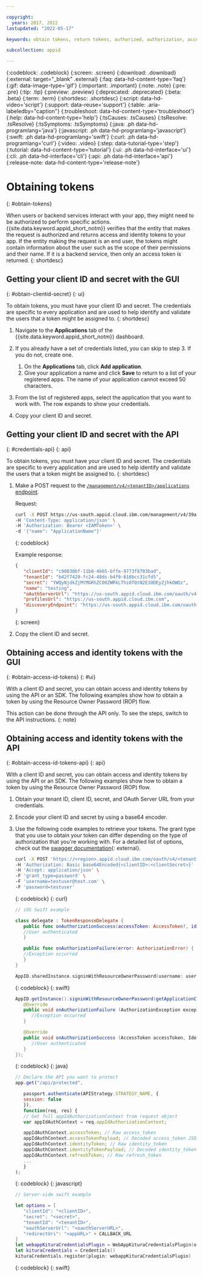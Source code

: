 ```yaml
---

copyright:
  years: 2017, 2022
lastupdated: "2022-05-17"

keywords: obtain tokens, return tokens, authorized, authorization, access management, client id, secret, tenant id, app security, identity token

subcollection: appid

---
```


{:codeblock: .codeblock}
{:screen: .screen}
{:download: .download}
{:external: target="_blank" .external}
{:faq: data-hd-content-type='faq'}
{:gif: data-image-type='gif'}
{:important: .important}
{:note: .note}
{:pre: .pre}
{:tip: .tip}
{:preview: .preview}
{:deprecated: .deprecated}
{:beta: .beta}
{:term: .term}
{:shortdesc: .shortdesc}
{:script: data-hd-video='script'}
{:support: data-reuse='support'}
{:table: .aria-labeledby="caption"}
{:troubleshoot: data-hd-content-type='troubleshoot'}
{:help: data-hd-content-type='help'}
{:tsCauses: .tsCauses}
{:tsResolve: .tsResolve}
{:tsSymptoms: .tsSymptoms}
{:java: .ph data-hd-programlang='java'}
{:javascript: .ph data-hd-programlang='javascript'}
{:swift: .ph data-hd-programlang='swift'}
{:curl: .ph data-hd-programlang='curl'}
{:video: .video}
{:step: data-tutorial-type='step'}
{:tutorial: data-hd-content-type='tutorial'}
{:ui: .ph data-hd-interface='ui'}
{:cli: .ph data-hd-interface='cli'}
{:api: .ph data-hd-interface='api'}
{:release-note: data-hd-content-type='release-note'}



# Obtaining tokens
{: #obtain-tokens}

When users or backend services interact with your app, they might need to be authorized to perform specific actions. {{site.data.keyword.appid_short_notm}} verifies that the entity that makes the request is authorized and returns access and identity tokens to your app. If the entity making the request is an end user, the tokens might contain information about the user such as the scope of their permissions and their name. If it is a backend service, then only an access token is returned.
{: shortdesc}


## Getting your client ID and secret with the GUI
{: #obtain-clientid-secret}
{: ui}

To obtain tokens, you must have your client ID and secret. The credentials are specific to every application and are used to help identify and validate the users that a token might be assigned to. 
{: shortdesc}

1. Navigate to the **Applications** tab of the {{site.data.keyword.appid_short_notm}} dashboard.

2. If you already have a set of credentials listed, you can skip to step 3. If you do not, create one.
   1. On the **Applications** tab, click **Add application**.
   2. Give your application a name and click **Save** to return to a list of your registered apps. The name of your application cannot exceed 50 characters.

3. From the list of registered apps, select the application that you want to work with. The row expands to show your credentials.

4. Copy your client ID and secret.


## Getting your client ID and secret with the API
{: #credentials-api}
{: api}

To obtain tokens, you must have your client ID and secret. The credentials are specific to every application and are used to help identify and validate the users that a token might be assigned to. 
{: shortdesc}

1. Make a POST request to the [`/management/v4/<tenantID>/applications` endpoint](https://us-south.appid.cloud.ibm.com/swagger-ui/#/Management%20API%20-%20Applications/mgmt.registerApplication).

   Request:

   ```sh
   curl -X POST https://us-south.appid.cloud.ibm.com/management/v4/39a37f57-a227-4bfe-a044-93b6e6060b61/applications/ \
   -H 'Content-Type: application/json' \
   -H 'Authorization: Bearer <IAMToken>' \
   -d '{"name": "ApplicationName"}'
   ```
   {: codeblock}

   Example response:

   ```json
   {
      "clientId": "c90830bf-11b0-4b65-bffe-9773f8703bad",
      "tenantId": "b42f7429-fc24-48ds-b4f9-616bcc31cfd5",
      "secret": "YWQyNjdkZjMtMGRhZC00ZWRkLThiOTQtN2E3ODEyZjhkOWQz",
      "name": "testing",
      "oAuthServerUrl": "https://us-south.appid.cloud.ibm.com/oauth/v4/b42f7429-fc24-48ds-b4f9-616bcb31cfd5",
      "profilesUrl": "https://us-south.appid.cloud.ibm.com",
      "discoveryEndpoint": "https://us-south.appid.cloud.ibm.com/oauth/v4/b42f7429-fc24-48ds-b4f9-616bcb31cfd5/.well-known/openid-configuration"
   }
   ```
   {: screen}

2. Copy the client ID and secret.


## Obtaining access and identity tokens with the GUI
{: #obtain-access-id-tokens}
{: #ui}

With a client ID and secret, you can obtain access and identity tokens by using the API or an SDK. The following examples show how to obtain a token by using the Resource Owner Password (ROP) flow.

This action can be done through the API only. To see the steps, switch to the API instructions.
{: note}

## Obtaining access and identity tokens with the API
{: #obtain-access-id-tokens-api}
{: api}

With a client ID and secret, you can obtain access and identity tokens by using the API or an SDK. The following examples show how to obtain a token by using the Resource Owner Password (ROP) flow.


1. Obtain your tenant ID, client ID, secret, and OAuth Server URL from your credentials.

2. Encode your client ID and secret by using a base64 encoder.

3. Use the following code examples to retrieve your tokens. The grant type that you use to obtain your token can differ depending on the type of authorization that you're working with. For a detailed list of options, check out the [swagger documentation](https://us-south.appid.cloud.ibm.com/swagger-ui/#/Authorization%20Server%20-%20Authorization%20Server%20V4/oauth-server.token){: external}.

   ```sh
   curl -X POST 'https://<region>.appid.cloud.ibm.com/oauth/v4/<tenantID>/token' \
   -H 'Authorization: Basic base64Encoded{<clientID>:<clientSecret>}' \
   -H 'Accept: application/json' \
   -F 'grant_type=password' \
   -F 'username=testuser@test.com' \
   -F 'password=testuser'
   ```
   {: codeblock}
   {: curl}

   ```swift
   // iOS Swift example

   class delegate : TokenResponseDelegate {
      public func onAuthorizationSuccess(accessToken: AccessToken?, identityToken: IdentityToken?, refreshToken: RefreshToken?, response:Response?) {
      //User authenticated
      }

      public func onAuthorizationFailure(error: AuthorizationError) {
      //Exception occurred
      }
   }

   AppID.sharedInstance.signinWithResourceOwnerPassword(username: username, password: password, delegate: delegate())
   ```
   {: codeblock}
   {: swift}

   ```java
   AppID.getInstance().signinWithResourceOwnerPassword(getApplicationContext(), username, password, new TokenResponseListener() {
      @Override
      public void onAuthorizationFailure (AuthorizationException exception) {
         //Exception occurred
      }

      @Override
      public void onAuthorizationSuccess (AccessToken accessToken, IdentityToken identityToken, RefreshToken refreshToken) {
         //User authenticated
      }
   });
   ```
   {: codeblock}
   {: java}

   ```javascript
   // Declare the API you want to protect
   app.get("/api/protected",

      passport.authenticate(APIStrategy.STRATEGY_NAME, {
      session: false
      }),
      function(req, res) {
      // Get full appIdAuthorizationContext from request object
      var appIdAuthContext = req.appIdAuthorizationContext;

      appIdAuthContext.accessToken; // Raw access_token
      appIdAuthContext.accessTokenPayload; // Decoded access_token JSON
      appIdAuthContext.identityToken; // Raw identity_token
      appIdAuthContext.identityTokenPayload; // Decoded identity_token JSON
      appIdAuthContext.refreshToken; // Raw refresh_token
      ...
      }
   );
   ```
   {: codeblock}
   {: javascript}

   ```swift
   // Server-side swift example

   let options = [
      "clientId": "<clientID>",
      "secret": "<secret>",
      "tenantId": "<tenantID>",
      "oauthServerUrl": "<oauthServerURL>",
      "redirectUri": "<appURL>" + CALLBACK_URL
   ]
   let webappKituraCredentialsPlugin = WebAppKituraCredentialsPlugin(options: options)
   let kituraCredentials = Credentials()
   kituraCredentials.register(plugin: webappKituraCredentialsPlugin)
   ```
   {: codeblock}
   {: swift}


